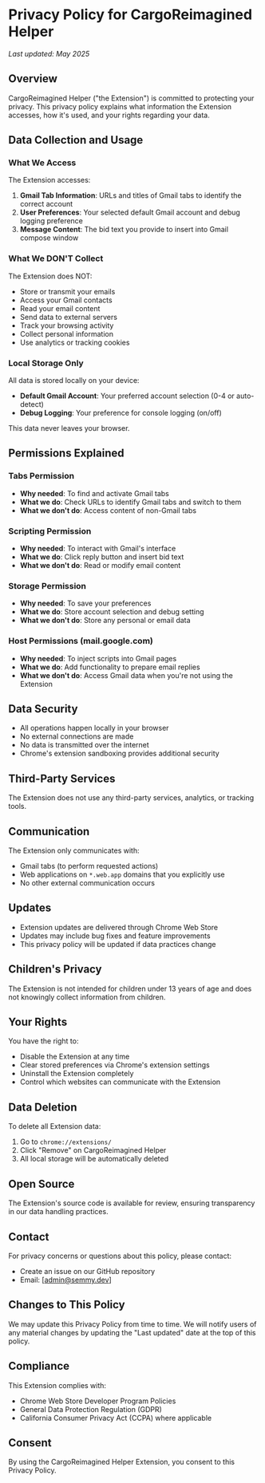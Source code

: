 # Privacy Policy for CargoReimagined Helper

*Last updated: May 2025*

## Overview

CargoReimagined Helper ("the Extension") is committed to protecting your privacy. This privacy policy explains what information the Extension accesses, how it's used, and your rights regarding your data.

## Data Collection and Usage

### What We Access

The Extension accesses:
1. **Gmail Tab Information**: URLs and titles of Gmail tabs to identify the correct account
2. **User Preferences**: Your selected default Gmail account and debug logging preference
3. **Message Content**: The bid text you provide to insert into Gmail compose window

### What We DON'T Collect

The Extension does NOT:
- Store or transmit your emails
- Access your Gmail contacts
- Read your email content
- Send data to external servers
- Track your browsing activity
- Collect personal information
- Use analytics or tracking cookies

### Local Storage Only

All data is stored locally on your device:
- **Default Gmail Account**: Your preferred account selection (0-4 or auto-detect)
- **Debug Logging**: Your preference for console logging (on/off)

This data never leaves your browser.

## Permissions Explained

### Tabs Permission
- **Why needed**: To find and activate Gmail tabs
- **What we do**: Check URLs to identify Gmail tabs and switch to them
- **What we don't do**: Access content of non-Gmail tabs

### Scripting Permission
- **Why needed**: To interact with Gmail's interface
- **What we do**: Click reply button and insert bid text
- **What we don't do**: Read or modify email content

### Storage Permission
- **Why needed**: To save your preferences
- **What we do**: Store account selection and debug setting
- **What we don't do**: Store any personal or email data

### Host Permissions (mail.google.com)
- **Why needed**: To inject scripts into Gmail pages
- **What we do**: Add functionality to prepare email replies
- **What we don't do**: Access Gmail data when you're not using the Extension

## Data Security

- All operations happen locally in your browser
- No external connections are made
- No data is transmitted over the internet
- Chrome's extension sandboxing provides additional security

## Third-Party Services

The Extension does not use any third-party services, analytics, or tracking tools.

## Communication

The Extension only communicates with:
- Gmail tabs (to perform requested actions)
- Web applications on `*.web.app` domains that you explicitly use
- No other external communication occurs

## Updates

- Extension updates are delivered through Chrome Web Store
- Updates may include bug fixes and feature improvements
- This privacy policy will be updated if data practices change

## Children's Privacy

The Extension is not intended for children under 13 years of age and does not knowingly collect information from children.

## Your Rights

You have the right to:
- Disable the Extension at any time
- Clear stored preferences via Chrome's extension settings
- Uninstall the Extension completely
- Control which websites can communicate with the Extension

## Data Deletion

To delete all Extension data:
1. Go to `chrome://extensions/`
2. Click "Remove" on CargoReimagined Helper
3. All local storage will be automatically deleted

## Open Source

The Extension's source code is available for review, ensuring transparency in our data handling practices.

## Contact

For privacy concerns or questions about this policy, please contact:
- Create an issue on our GitHub repository
- Email: [admin@semmy.dev]

## Changes to This Policy

We may update this Privacy Policy from time to time. We will notify users of any material changes by updating the "Last updated" date at the top of this policy.

## Compliance

This Extension complies with:
- Chrome Web Store Developer Program Policies
- General Data Protection Regulation (GDPR)
- California Consumer Privacy Act (CCPA) where applicable

## Consent

By using the CargoReimagined Helper Extension, you consent to this Privacy Policy.